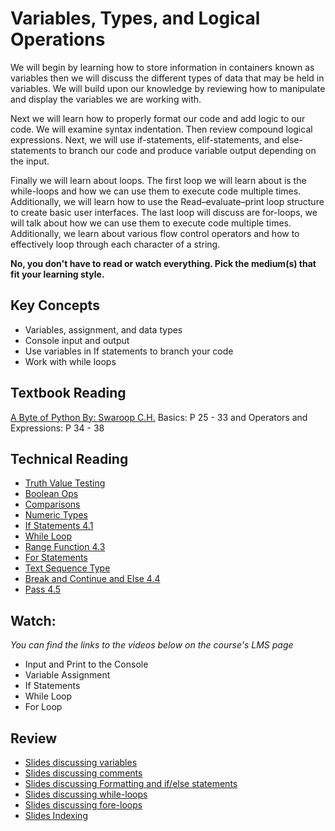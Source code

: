 # Variables, Types, and Logical Operations

We will begin by learning how to store information in containers known as
variables then we will discuss the different types of data that may be held in
variables. We will build upon our knowledge by reviewing how to manipulate and
display the variables we are working with.  

Next we will learn how to properly format our code and add logic to our code. We
will examine syntax indentation. Then review compound logical expressions.
Next, we will use if-statements, elif-statements, and else-statements to
branch our code and produce variable output depending on the input. 

Finally we will learn about loops. The first loop we will learn about is the
while-loops and how we can use them to execute code multiple times.
Additionally, we will learn how to use the Read–evaluate–print loop structure to
create basic user interfaces. The last loop will discuss are for-loops, we
will talk about how we can use them to execute code multiple times.
Additionally, we learn about various flow control operators and how to
effectively loop through each
character of a string.    

**No, you don't have to read or watch everything. Pick the medium(s) that fit
your learning style.**

## Key Concepts

- Variables, assignment, and data types
- Console input and output
- Use variables in If statements to branch your code
- Work with while loops

## Textbook Reading

[A Byte of Python By: Swaroop C.H.](https://open.umn.edu/opentextbooks/textbooks/a-byte-of-python) Basics: P 25 - 33
and Operators and Expressions: P 34 - 38

## Technical Reading

- [Truth Value Testing](https://docs.python.org/3/library/stdtypes.html#truth-value-testing) 
- [Boolean Ops](https://docs.python.org/3/library/stdtypes.html#boolean-operations-and-or-not)
- [Comparisons](https://docs.python.org/3/library/stdtypes.html#comparisons)
- [Numeric Types](https://docs.python.org/3/library/stdtypes.html#numeric-types-int-float-complex)
- [If Statements 4.1](https://docs.python.org/3/tutorial/controlflow.html#if-statements)
- [While Loop](https://wiki.python.org/moin/WhileLoop)
- [Range Function 4.3](https://docs.python.org/3/tutorial/controlflow.html#the-range-function)
- [For Statements](https://wiki.python.org/moin/ForLoop) 
- [Text Sequence Type](https://docs.python.org/3/library/stdtypes.html#text-sequence-type-str)
- [Break and Continue and Else 4.4](https://docs.python.org/3/tutorial/controlflow.html#break-and-continue-statements-and-else-clauses-on-loops)
- [Pass 4.5](https://docs.python.org/3/tutorial/controlflow.html#pass-statements) 
  
## Watch:

*You can find the links to the videos below on the course's LMS page*

- Input and Print to the Console 
- Variable Assignment 
- If Statements 
- While Loop 
- For Loop 

## Review

- [Slides discussing variables](https://docs.google.com/presentation/d/1IgQqtiNDciY9Gjq3nmxchwS0OEJoPinDbbglX4laHmQ/edit?usp=sharing)
- [Slides discussing comments](https://docs.google.com/presentation/d/17aG8DyEcXIib7mD8mtfo1jQl65NOTjaK8Cu4um4pzrE/edit?usp=sharing)
- [Slides discussing Formatting and if/else statements](https://docs.google.com/presentation/d/1ImHerq0MdGd3E6DLPHCDlcblKnclflsnIES7YVsW-nI/edit?usp=sharing)
- [Slides discussing while-loops](https://docs.google.com/presentation/d/1S4h8kPw3bnpPE_tE8wJVuz52wwf9Swxk_bY8CezyX8s/edit?usp=sharing)
- [Slides discussing fore-loops](https://docs.google.com/presentation/d/1HZDMdgB7LVsR9B1jmAkP6YrnZw2vkeV_5Qe_yulDr94/edit?usp=sharing)
- [Slides Indexing](https://docs.google.com/presentation/d/19-jPTDO8i7sk281B6rpdO7JCtTOrwvZzzhj2s3G14pg/edit?usp=sharing) 
  